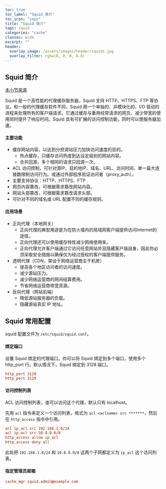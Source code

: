 ```yaml
---
toc: true
toc_label: "Squid 简介"
toc_icon: "copy"
title: "Squid 简介"
tags: squid
categories: "cache"
classes: wide
excerpt: ""
header:
  overlay_image: /assets/images/header/squids.jpg
  overlay_filter: rgba(0, 0, 0, 0.8)
---
```








## Squid 简介

[本小节來源](https://www.jianshu.com/p/ef2d34769c84)

Squid 是一个高性能的代理缓存服务器，Squid 支持 HTTP、HTTPS、FTP 等协议。和一般的代理缓存软件不同，Squid 用一个单独的、非模块化的、I/O 驱动的进程来处理所有的客户端请求。它通过缓存与重用经常请求的网页，减少带宽的使用同时提升了响应时间。Squid 具有可扩展的访问控制功能，同时可以使服务器加速。




#### 主要功能

* 缓存网站内容，以达到分担源站压力加快访问速度的目的。
	* 热点缓存，只缓存访问热度到达设定级别的网站内容。
	* 合并回源，多个相同的请求只回源一次。
* ACL 访问控制，可针对源IP、目的地IP、域名、URL、访问时间、单一最大连接数限制访问行为。或通过外部程序验证访问者（proxy_auth）。
* 主要支持协议：HTTP、HTTPS、FTP
* 网页内容篡改，可根据需求篡改网站内容。
* 网站头部篡改，可根据需求篡改请求头部。
* 可针对不同的域名或 URL 配置不同的缓存规则。



#### 应用场景

* 正向代理（本地网关）
	* 正向代理的典型用途是为在防火墙内的局域网客户端提供访问Internet的途径。
	* 正向代理还可以使用缓存特性减少网络使用率。
	* 正向代理允许客户端通过它访问任意网站并且隐藏客户端自身，因此你必须采取安全措施以确保仅为经过授权的客户端提供服务。
* 透明代理（CDN，架设于网络运营商主干机房）
	* 提高各个地区访问者的访问速度。
	* 减少源站压力。
	* 减少网络运营商的网间结算费用。
	* 节省网络运营商带宽资源。
* 反向代理（网站前端）
	* 降低源站服务器的负载。
	* 隐藏源站真实 IP 地址。












## Squid 常用配置

squid 配置文件为 `/etc/squid/squid.conf`。



#### 绑定端口

设置 Squid 绑定的代理端口。你可以将 Squid 绑定到多个端口，使用多个 http_port 行。默认情况下，Squid 绑定到 3128 端口。

```conf
http_port 3128
http_port 3129
```


#### 访问控制列表

ACL 访问控制列表，谁可以访问这个代理，默认只有 localhost。

先用 `acl` 指令来定义一个访问列表，格式为 `acl <aclname> src *******`，然后在 `http_access` 指令中引用。

```conf
acl ip_acl src 192.168.1.0/24
acl ip_acl src 10.0.0.0/8
http_access allow ip_acl
http_access deny all
```

此处把 `192.168.1.0/24` 和 `10.0.0.0/8` 这两个子网都定义为 `ip_acl` 这个访问列表。


#### 指定管理员邮箱

```conf
cache_mgr squid.admin@example.com
```


#### 
